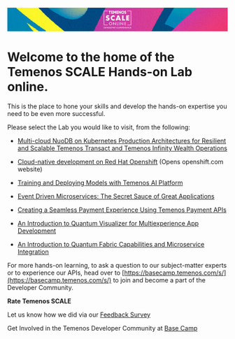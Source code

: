 ![image](/Banner-HOL-generic.jpg)

# Welcome to the home of the Temenos SCALE Hands-on Lab online. 

This is the place to hone your skills and develop the hands-on expertise you need to be even more successful.

Please select the Lab you would like to visit, from the following:

- [Multi-cloud NuoDB on Kubernetes Production Architectures for Resilient and Scalable Temenos Transact and Temenos Infinity Wealth Operations](https://github.com/temenos/SCALE2020/tree/main/Multi-cloud%20NuoDB%20on%20Kubernetes%20Production%20Architectures%20for%20Resilient%20and%20Scalable%20Temenos%20Transact%20and%20Temenos%20Infinity%20Wealth%20Operations)

- [Cloud-native development on Red Hat Openshift](https://learn.openshift.com/?sc_cid=7013a00000267bsAAA) (Opens openshift.com website)

- [Training and Deploying Models with Temenos AI Platform](https://github.com/temenos/SCALE2020/tree/main/Training%20and%20Deploying%20Models%20with%20Temenos%20AI%20Platform)

- [Event Driven Microservices: The Secret Sauce of Great Applications](https://github.com/temenos/SCALE2020/tree/main/Event%20Driven%20Microservices%20The%20Secret%20Sauce%20of%20Great%20Applications!)

- [Creating a Seamless Payment Experience Using Temenos Payment APIs](https://github.com/temenos/SCALE2020/tree/main/Creating%20a%20Seamless%20Payment%20Experience%20Using%20Temenos%20Payment%20APIs)

- [An Introduction to Quantum Visualizer for Multiexperience App Development](https://github.com/temenos/SCALE2020/tree/main/An%20Introduction%20to%20Quantum%20Visualizer%20for%20Multiexperience%20App%20Development)

- [An Introduction to Quantum Fabric Capabilities and Microservice Integration](https://github.com/temenos/SCALE2020/tree/main/An%20Introduction%20to%20Quantum%20Fabric%20Capabilities%20and%20Microservice%20Integration)

For more hands-on learning, to ask a question to our subject-matter experts or to experience our APIs, head over to [https://basecamp.temenos.com/s/](https://basecamp.temenos.com/s/) to join and become a part of the Developer Community. 

**Rate Temenos SCALE**

Let us know how we did via our [Feedback Survey](https://forms.office.com/Pages/ResponsePage.aspx?id=D1TS1Qr2rUWGqeLnku5maQm4GcDXBTFLrQ1exd1wB_1UOTY4SFZISzRLQjU4QVVRSjlUSzExRk1CNi4u)

Get Involved in the Temenos Developer Community at [Base Camp](https://basecamp.temenos.com/s/base-camp-welcome)